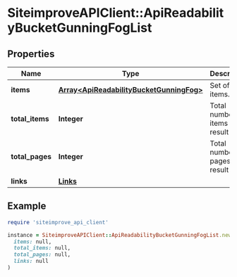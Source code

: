 # SiteimproveAPIClient::ApiReadabilityBucketGunningFogList

## Properties

| Name | Type | Description | Notes |
| ---- | ---- | ----------- | ----- |
| **items** | [**Array&lt;ApiReadabilityBucketGunningFog&gt;**](ApiReadabilityBucketGunningFog.md) | Set of items. |  |
| **total_items** | **Integer** | Total number of items in result set. |  |
| **total_pages** | **Integer** | Total number of pages in result set. |  |
| **links** | [**Links**](Links.md) |  | [optional] |

## Example

```ruby
require 'siteimprove_api_client'

instance = SiteimproveAPIClient::ApiReadabilityBucketGunningFogList.new(
  items: null,
  total_items: null,
  total_pages: null,
  links: null
)
```

